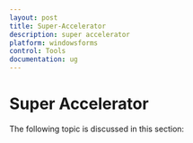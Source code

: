 ```yaml
---
layout: post
title: Super-Accelerator
description: super accelerator
platform: windowsforms
control: Tools
documentation: ug
---
```


# Super Accelerator

The following topic is discussed in this section:

